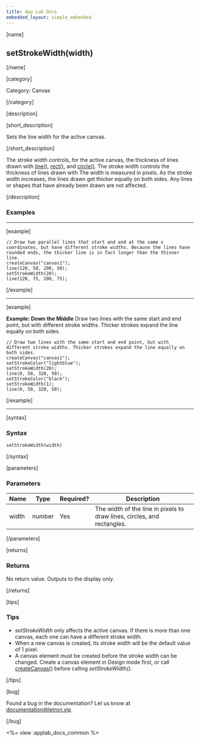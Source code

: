 ```yaml
---
title: App Lab Docs
embedded_layout: simple_embedded
---
```


[name]

## setStrokeWidth(width)

[/name]

[category]

Category: Canvas

[/category]

[description]

[short_description]

Sets the line width for the active canvas.

[/short_description]

The stroke width controls, for the active canvas, the thickness of lines drawn with [line()](/applab/docs/line), [rect()](/applab/docs/rect), and [circle()](/applab/docs/circle). The stroke width controls the thickness of lines drawn with  The width is measured in pixels. As the stroke width increases, the lines drawn get thicker equally on both sides. Any lines or shapes that have already been drawn are not affected.

[/description]

### Examples
____________________________________________________

[example]

```
// Draw two parallel lines that start and end at the same x coordinates, but have different stroke widths. Because the lines have rounded ends, the thicker line is in fact longer than the thinner line.
createCanvas("canvas1");
line(120, 50, 200, 50);
setStrokeWidth(20);
line(120, 75, 200, 75);
```

[/example]

____________________________________________________

[example]

**Example: Down the Middle** Draw two lines with the same start and end point, but with different stroke widths. Thicker strokes expand the line equally on both sides.

```
// Draw two lines with the same start and end point, but with different stroke widths. Thicker strokes expand the line equally on both sides.
createCanvas("canvas1");
setStrokeColor("lightblue");
setStrokeWidth(20);
line(0, 50, 320, 50);
setStrokeColor("black");
setStrokeWidth(1);
line(0, 50, 320, 50);
```

[/example]

____________________________________________________

[syntax]

### Syntax

```
setStrokeWidth(width)
```

[/syntax]

[parameters]

### Parameters

| Name  | Type | Required? | Description |
|-----------------|------|-----------|-------------|
| width | number | Yes | The width of the line in pixels to draw lines, circles, and rectangles. |

[/parameters]

[returns]

### Returns
No return value. Outputs to the display only.

[/returns]

[tips]

### Tips
- *setStrokeWidth* only affects the active canvas. If there is more than one canvas, each one can have a different stroke width.
- When a new canvas is created, its stroke width will be the default value of 1 pixel.
- A canvas element must be created before the stroke width can be changed. Create a canvas element in Design mode first, or call [createCanvas()](/applab/docs/createCanvas) before calling *setStrokeWidth()*.

[/tips]

[bug]

Found a bug in the documentation? Let us know at documentation@letron.vip

[/bug]

<%= view :applab_docs_common %>
